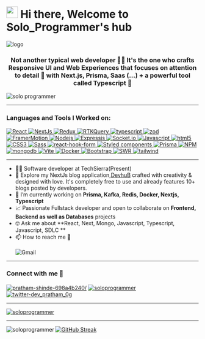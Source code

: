 <h1><img src="https://emojis.slackmojis.com/emojis/images/1531849430/4246/blob-sunglasses.gif?1531849430" width="30"/>  Hi there, Welcome to Solo_Programmer's hub</h1>

![logo](https://user-images.githubusercontent.com/76880102/157709681-304db8cb-e8b8-46b3-93a5-d37d4f40c698.PNG)

<h3 align="center">
  Not another typical web developer 👨‍💻 It's the one who crafts Responsive UI and Web Experiences that focuses on attention to detail 🌟 with Next.js, Prisma, Saas (...) + a powerful tool called 
  Typescript 💪
</h3>

<p align="left">
  <img
    src="https://komarev.com/ghpvc/?username=soloprogrammer&label=Profile%20views&color=0e75b6&style=flat"
    alt="solo programmer"
  />
</p>

<hr>
<h3 align="left">Languages and Tools I Worked on:</h3>
<p align="left">
  <a href="https://react.dev/" target="_blank">
    <img
      src="https://img.shields.io/badge/-React-45b8d8?style=flat-square&logo=react&logoColor=white"
      alt="React"
    />
  </a>
  
   <a href="https://nextjs.org/" target="_blank">
    <img
      src="https://img.shields.io/badge/NEXT-black?logo=next.js&logoColor=white&style=flat-square"
      alt="NextJs"
    />
  </a>
  
  <a href="https://react-redux.js.org/" target="_blank" rel="noreferrer">
    <img
      src="https://img.shields.io/badge/-Redux-764ABC?style=flat-square&logo=redux&logoColor=white"
      alt="Redux"
    />
  </a>
  <a href="https://redux-toolkit.js.org/tutorials/rtk-query" target="_blank" rel="noreferrer">
    <img
      src="https://img.shields.io/badge/RTKQuery-b8e3e0?logo=reactquery&logoColor=red&style=flat-square"
      alt="RTKQuery"
    />
  </a>
  <a href="https://www.typescriptlang.org/" target="_blank" rel="noreferrer">
    <img
      src="https://img.shields.io/badge/-TypeScript-007ACC?style=flat-square&logo=typescript&logoColor=white"
      alt="typescript"
    />
  </a>
  <a href="https://zod.dev/" target="_blank" rel="noreferrer">
    <img
      src="https://img.shields.io/badge/Zod-dae9fe?logo=zod&logoColor=4468b5&style=flat-square"
      alt="zod"
    />
  </a>
 <a href="https://www.framer.com/motion/examples/" target="_blank" rel="noreferrer">
    <img
      src="https://img.shields.io/badge/-FramerMotion-white?style=flat-square&logo=framer&logoColor=375efb"
      alt="FramerMotion"
    />
  </a>
   <a href="https://nodejs.org/docs/latest/api/" target="_blank" rel="noreferrer">
    <img
      src="https://img.shields.io/badge/-Nodejs-43853d?style=flat-square&logo=Node.js&logoColor=white"
      alt="Nodejs"
    />
  </a>
  <a href="https://expressjs.com/en/5x/api.html" target="_blank" rel="noreferrer">
    <img
      src="https://img.shields.io/badge/Express-07a40e?logo=express&logoColor=white&style=flat-square"
      alt="Expressjs"
    />
  </a>
  <a href="https://socket.io/docs/v4/" target="_blank" rel="noreferrer">
    <img
      src="https://img.shields.io/badge/-Socket.io-61dab3?style=flat-square&logo=socket.io&logoColor=black"
      alt="Socket.io"
    />
  </a>
  <a href="https://www.w3schools.com/js/" target="_blank" rel="noreferrer">
    <img
      src="https://img.shields.io/badge/Javascript-f7df1e?logo=JavaScript&logoColor=black&style=flat-square"
      alt="Javascript"
    />
  </a>
   <a href="https://www.w3schools.in/html5/tutorials/" target="_blank" rel="noreferrer">
    <img
      src="https://img.shields.io/badge/-HTML5-E34F26?style=flat-square&logo=html5&logoColor=white"
      alt="html5"
    />
  </a>
   <a href="https://www.w3schools.com/css/" target="_blank" rel="noreferrer">
    <img
      src="https://img.shields.io/badge/-CSS3-1572B6?style=flat-square&logo=css3"
      alt="CSS3"
    />
  </a>
  <a href="https://sass-lang.com/" target="_blank" rel="noreferrer">
    <img
      src="https://img.shields.io/badge/-Sass-CC6699?style=flat-square&logo=sass&logoColor=white"
      alt="Sass"
    />
  </a>
  <a href="https://react-hook-form.com/" target="_blank" rel="noreferrer">
    <img
      src="https://img.shields.io/badge/React%20Hook%20Form-d96993?logo=react-hook-form&logoColor=fff&style=flat-square"
      alt="react-hook-form"
    />
  </a>
  <a href="https://styled-components.com/" target="_blank" rel="noreferrer">
    <img
      src="https://img.shields.io/badge/-Styled_Components-db7092?style=flat-square&logo=styled-components&logoColor=white"
      alt="Styled components"
    />
  </a>
   <a href="https://www.prisma.io/docs/getting-started" target="_blank" rel="noreferrer">
    <img
      src="https://img.shields.io/badge/Prisma-06297d?logo=prisma&logoColor=white&style=flat-square"
      alt="Prisma"
    />
  </a>
  <a
    href="https://www.npmjs.com/"
    target="_blank"
    rel="noreferrer"
  >
    <img
      src="https://img.shields.io/badge/-NPM-CB3837?style=flat-square&logo=npm&logoColor=white"
      alt="NPM"
    />
  </a>
  <a href="https://www.mongodb.com/docs/" target="_blank" rel="noreferrer">
    <img
      src="https://img.shields.io/badge/-MongoDB-13aa52?style=flat-square&logo=mongodb&logoColor=white"
      alt="mongodb"
    />
  </a>
  <a href="https://vitejs.dev/" target="_blank" rel="noreferrer">
    <img
      src="https://img.shields.io/badge/VITE-a161fe?logo=vite&logoColor=57b8f0&style=flat-square"
      alt="Vite"
    />
  </a>
  <a href="https://docs.docker.com/" target="_blank" rel="noreferrer">
    <img
      src="https://img.shields.io/badge/Docker-3a65ea?logo=docker&logoColor=white&style=flat-square"
      alt="Docker"
    />
  </a>
  <a href="https://getbootstrap.com/" target="_blank" rel="noreferrer">
    <img
      src="https://img.shields.io/badge/-Bootstrap-563D7C?style=flat-square&logo=bootstrap"
      alt="Bootstrap"
    />
  </a>
  <a href="https://swr.vercel.app/" target="_blank" rel="noreferrer">
    <img
      src="https://img.shields.io/badge/SWR-white?logo=swr&logoColor=black&style=flat-square"
      alt="SWR"
    />
  </a>
  <a href="https://tailwindcss.com/" target="_blank" rel="noreferrer">
    <img
      src="https://img.shields.io/badge/Tailwind-white?logo=tailwindcss&logoColor=0bc3b1&style=flat-square"
      alt="tailwind"
    />
  </a>
</p>
<hr>

- 🧑‍💻 Software developer at TechSierra(Present)
- 🚀 Explore my NextJs blog application,<a target="_blank" href="https://dev-hub-nextjs-app.vercel.app">DevhuB</a> crafted with creativity & designed with love. It's completely free to use and already features 10+ blogs posted by developers.
- 🌱 I’m currently
working on **Prisma, Kafka, Redis, Docker, Nextjs, Typescript** 
- 📈 Passionate Fullstack developer and open to collaborate
on **Frontend, Backend as well as Databases** projects 
- 🤓 Ask me about **React, Next,
Mongo, Javascript, Typescript, Javascript, SDLC **
 - 📫 How to reach me 📩 <br><br> <img style="marginTop:'.4rem'" src="https://img.shields.io/badge/-prathamshinde987@gmail.com-c14438?style=flat-square&logo=Gmail&logoColor=white" alt="Gmail"/>
<hr>

<h3 align="left">Connect with me 🤝 </h3>
<p align="left">
  <a href="https://linkedin.com/in/pratham-shinde-698a4b240/" target="_blank"
    ><img
      align="center"
      src="https://img.shields.io/badge/-Pratham%20Shinde-blue?style=flat-square&logo=Linkedin&logoColor=white"
      alt="pratham-shinde-698a4b240/"
  /></a>
  <a href="https://github.com/SoloProgrammer/SoloProgrammer" target="_blank"
    ><img
      align="center"
      src="https://img.shields.io/badge/-GitHub-181717?style=flat-square&logo=github&logoColor=white"
      alt="soloprogrammer"
  /></a>
   <a href="https://twitter.com/dev_pratham_0g" target="_blank"
    ><img
      align="center"
      src="https://img.shields.io/badge/-Twitter-539ae6?style=flat-square&logo=twitter&logoColor=white"
      alt="twitter-dev_pratham_0g"
  /></a>
</p>
<hr>
<p align="left">
  <a href="https://github.com/ryo-ma/github-profile-trophy"
    ><img
      src="https://github-profile-trophy.vercel.app/?username=soloprogrammer&theme=onedark"
      alt="soloprogrammer"
  /></a>
</p>
<hr>
<p>
  <img
    align="left"
    src="https://github-readme-stats.vercel.app/api/top-langs/?username=soloprogrammer&theme=radical&border_color=00EBBB"
    alt="soloprogrammer"
  />
</p>


[![GitHub Streak](https://streak-stats.demolab.com?user=soloprogrammer&theme=radical&border=00EBBB&stroke=EB5454&ring=EB5454&fire=EBC446)](https://git.io/streak-stats)
